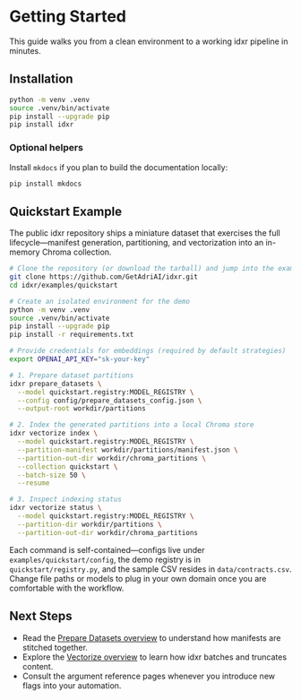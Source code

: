 # Getting Started

This guide walks you from a clean environment to a working idxr pipeline in minutes.

## Installation

```bash
python -m venv .venv
source .venv/bin/activate
pip install --upgrade pip
pip install idxr
```

### Optional helpers

Install `mkdocs` if you plan to build the documentation locally:

```bash
pip install mkdocs
```

## Quickstart Example

The public idxr repository ships a miniature dataset that exercises the full lifecycle—manifest generation, partitioning, and vectorization into an in-memory Chroma collection.

```bash
# Clone the repository (or download the tarball) and jump into the example
git clone https://github.com/GetAdriAI/idxr.git
cd idxr/examples/quickstart

# Create an isolated environment for the demo
python -m venv .venv
source .venv/bin/activate
pip install --upgrade pip
pip install -r requirements.txt

# Provide credentials for embeddings (required by default strategies)
export OPENAI_API_KEY="sk-your-key"

# 1. Prepare dataset partitions
idxr prepare_datasets \
  --model quickstart.registry:MODEL_REGISTRY \
  --config config/prepare_datasets_config.json \
  --output-root workdir/partitions

# 2. Index the generated partitions into a local Chroma store
idxr vectorize index \
  --model quickstart.registry:MODEL_REGISTRY \
  --partition-manifest workdir/partitions/manifest.json \
  --partition-out-dir workdir/chroma_partitions \
  --collection quickstart \
  --batch-size 50 \
  --resume

# 3. Inspect indexing status
idxr vectorize status \
  --model quickstart.registry:MODEL_REGISTRY \
  --partition-dir workdir/partitions \
  --partition-out-dir workdir/chroma_partitions
```

Each command is self-contained—configs live under `examples/quickstart/config`, the demo registry is in `quickstart/registry.py`, and the sample CSV resides in `data/contracts.csv`. Change file paths or models to plug in your own domain once you are comfortable with the workflow.

## Next Steps

* Read the [Prepare Datasets overview](prepare-datasets/overview.md) to understand how manifests are stitched together.
* Explore the [Vectorize overview](vectorize/overview.md) to learn how idxr batches and truncates content.
* Consult the argument reference pages whenever you introduce new flags into your automation.

